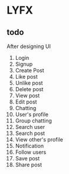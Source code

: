 # LYFX

## todo

After designing UI

1.  Login
2.  Signup
3.  Create Post
4.  Like post
5.  Unlike post
6.  Delete post
7.  View post
8.  Edit post
9.  Chatting
10. User's profile
11. Group chatting
12. Search user
13. Search post
14. View other's profile
15. Notification
16. Follow users
17. Save post
18. Share post
